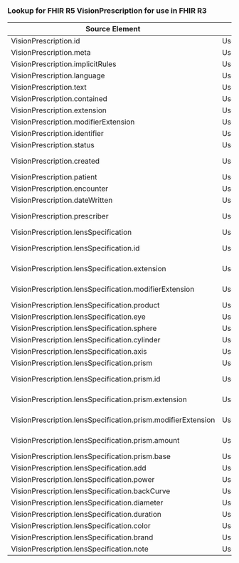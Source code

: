 ### Lookup for FHIR R5 VisionPrescription for use in FHIR R3

| Source Element | Usage | Target |
| -------------- | ----- | ------ |
| VisionPrescription.id | UseElementSameName | VisionPrescription.id |
| VisionPrescription.meta | UseElementSameName | VisionPrescription.meta |
| VisionPrescription.implicitRules | UseElementSameName | VisionPrescription.implicitRules |
| VisionPrescription.language | UseElementSameName | VisionPrescription.language |
| VisionPrescription.text | UseElementSameName | VisionPrescription.text |
| VisionPrescription.contained | UseElementSameName | VisionPrescription.contained |
| VisionPrescription.extension | UseElementSameName | VisionPrescription.extension |
| VisionPrescription.modifierExtension | UseElementSameName | VisionPrescription.modifierExtension |
| VisionPrescription.identifier | UseElementSameName | VisionPrescription.identifier |
| VisionPrescription.status | UseElementSameName | VisionPrescription.status |
| VisionPrescription.created | UseExtension | http://hl7.org/fhir/5.0/StructureDefinition/extension-VisionPrescription.created |
| VisionPrescription.patient | UseElementSameName | VisionPrescription.patient |
| VisionPrescription.encounter | UseElementSameName | VisionPrescription.encounter |
| VisionPrescription.dateWritten | UseElementSameName | VisionPrescription.dateWritten |
| VisionPrescription.prescriber | UseExtension | http://hl7.org/fhir/5.0/StructureDefinition/extension-VisionPrescription.prescriber |
| VisionPrescription.lensSpecification | UseElementSameName | VisionPrescription.dispense |
| VisionPrescription.lensSpecification.id | UseExtension | http://hl7.org/fhir/5.0/StructureDefinition/extension-VisionPrescription.lensSpecification.id |
| VisionPrescription.lensSpecification.extension | UseExtension | http://hl7.org/fhir/5.0/StructureDefinition/extension-VisionPrescription.lensSpecification.extension |
| VisionPrescription.lensSpecification.modifierExtension | UseExtension | http://hl7.org/fhir/5.0/StructureDefinition/extension-VisionPrescription.lensSpecification.modifierExtension |
| VisionPrescription.lensSpecification.product | UseElementSameName | VisionPrescription.dispense.product |
| VisionPrescription.lensSpecification.eye | UseElementSameName | VisionPrescription.dispense.eye |
| VisionPrescription.lensSpecification.sphere | UseElementSameName | VisionPrescription.dispense.sphere |
| VisionPrescription.lensSpecification.cylinder | UseElementSameName | VisionPrescription.dispense.cylinder |
| VisionPrescription.lensSpecification.axis | UseElementSameName | VisionPrescription.dispense.axis |
| VisionPrescription.lensSpecification.prism | UseElementSameName | VisionPrescription.dispense.prism |
| VisionPrescription.lensSpecification.prism.id | UseExtension | http://hl7.org/fhir/5.0/StructureDefinition/extension-VisionPrescription.lensSpecification.prism.id |
| VisionPrescription.lensSpecification.prism.extension | UseExtension | http://hl7.org/fhir/5.0/StructureDefinition/extension-VisionPrescription.lensSpecification.prism.extension |
| VisionPrescription.lensSpecification.prism.modifierExtension | UseExtension | http://hl7.org/fhir/5.0/StructureDefinition/extension-VisionPrescription.lensSpecification.prism.modifierExtension |
| VisionPrescription.lensSpecification.prism.amount | UseExtension | http://hl7.org/fhir/5.0/StructureDefinition/extension-VisionPrescription.lensSpecification.prism.amount |
| VisionPrescription.lensSpecification.prism.base | UseElementSameName | VisionPrescription.dispense.base |
| VisionPrescription.lensSpecification.add | UseElementSameName | VisionPrescription.dispense.add |
| VisionPrescription.lensSpecification.power | UseElementSameName | VisionPrescription.dispense.power |
| VisionPrescription.lensSpecification.backCurve | UseElementSameName | VisionPrescription.dispense.backCurve |
| VisionPrescription.lensSpecification.diameter | UseElementSameName | VisionPrescription.dispense.diameter |
| VisionPrescription.lensSpecification.duration | UseElementSameName | VisionPrescription.dispense.duration |
| VisionPrescription.lensSpecification.color | UseElementSameName | VisionPrescription.dispense.color |
| VisionPrescription.lensSpecification.brand | UseElementSameName | VisionPrescription.dispense.brand |
| VisionPrescription.lensSpecification.note | UseElementSameName | VisionPrescription.dispense.note |
